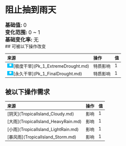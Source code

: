 # 阻止抽到雨天  
  
<div style="font-size:1.2em"><b>基础值: </b> 0 </div>  
<div style="font-size:1.2em"><b>变化范围: </b> 0 ~ 1 </div>  
<div style="font-size:1.2em"><b>基础变化率: </b> 无 </div>  
## 可被以下操作改变  
<table class="table table-bordered" data-toggle="table"  ><thead style=""><tr ><th  style="text-align:left;vertical-align:top;"  >来源</th><th  style="text-align:left;vertical-align:top;"  >操作</th><th  style="text-align:left;vertical-align:top;"  data-sortable="true"  >值</th></tr></thead><tr ><td  style="text-align:left;vertical-align:top;"  ><div style="width:20px;display:inline-block;text-align:center"><img decoding="async" src="../wiki/Sprite/WeatherClear_0.png" href="a.md" style="max-width:20px;max-height:20px;"></div>[极度干旱](Pk_1_ExtremeDrought.md)</td><td  style="text-align:left;vertical-align:top;"  >特质影响</td><td  style="text-align:left;vertical-align:top;"  >1</td></tr><tr ><td  style="text-align:left;vertical-align:top;"  ><div style="width:20px;display:inline-block;text-align:center"><img decoding="async" src="../wiki/Sprite/WeatherClear_0.png" href="a.md" style="max-width:20px;max-height:20px;"></div>[永久干旱](Pk_1_FinalDrought.md)</td><td  style="text-align:left;vertical-align:top;"  >特质影响</td><td  style="text-align:left;vertical-align:top;"  >1</td></tr></tbody></table>  
  
## 被以下操作需求  
<table class="table table-bordered" data-toggle="table"  ><thead style=""><tr ><th  style="text-align:left;vertical-align:top;"  >来源</th><th  style="text-align:left;vertical-align:top;"  >操作</th><th  style="text-align:left;vertical-align:top;"  data-sortable="true"  >值</th></tr></thead><tr ><td  style="text-align:left;vertical-align:top;"  >[阴天](TropicalIsland_Cloudy.md)</td><td  style="text-align:left;vertical-align:top;"  >影响</td><td  style="text-align:left;vertical-align:top;"  >1</td></tr><tr ><td  style="text-align:left;vertical-align:top;"  >[大雨](TropicalIsland_HeavyRain.md)</td><td  style="text-align:left;vertical-align:top;"  >影响</td><td  style="text-align:left;vertical-align:top;"  >1</td></tr><tr ><td  style="text-align:left;vertical-align:top;"  >[小雨](TropicalIsland_LightRain.md)</td><td  style="text-align:left;vertical-align:top;"  >影响</td><td  style="text-align:left;vertical-align:top;"  >1</td></tr><tr ><td  style="text-align:left;vertical-align:top;"  >[暴风雨](TropicalIsland_Storm.md)</td><td  style="text-align:left;vertical-align:top;"  >影响</td><td  style="text-align:left;vertical-align:top;"  >1</td></tr></tbody></table>  
  


<script>document.title="阻止抽到雨天 - 卡牌生存百科 Card Survival Wiki";</script>
